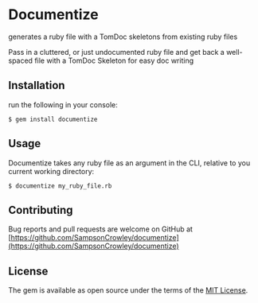 # Documentize

generates a ruby file with a TomDoc skeletons from existing ruby files

Pass in a cluttered, or just undocumented ruby file and get back a well-spaced file with a TomDoc Skeleton for easy doc writing

## Installation

run the following in your console:

    $ gem install documentize

## Usage

Documentize takes any ruby file as an argument in the CLI, relative to you current working directory:

    $ documentize my_ruby_file.rb


## Contributing

Bug reports and pull requests are welcome on GitHub at [https://github.com/SampsonCrowley/documentize](https://github.com/SampsonCrowley/documentize)


## License

The gem is available as open source under the terms of the [MIT License](http://opensource.org/licenses/MIT).
